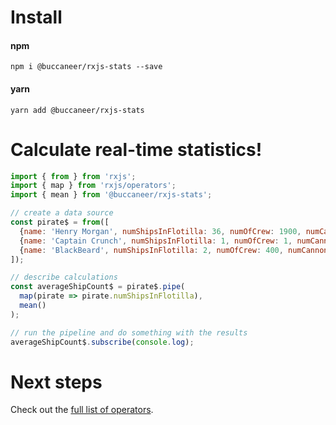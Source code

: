 # Install

#### npm
```
npm i @buccaneer/rxjs-stats --save
```
#### yarn
```
yarn add @buccaneer/rxjs-stats
```

# Calculate real-time statistics!
```js
import { from } from 'rxjs';
import { map } from 'rxjs/operators';
import { mean } from '@buccaneer/rxjs-stats';

// create a data source
const pirate$ = from([
  {name: 'Henry Morgan', numShipsInFlotilla: 36, numOfCrew: 1900, numCannons: 240},
  {name: 'Captain Crunch', numShipsInFlotilla: 1, numOfCrew: 1, numCannons: 1},
  {name: 'BlackBeard', numShipsInFlotilla: 2, numOfCrew: 400, numCannons: 48},
]);

// describe calculations
const averageShipCount$ = pirate$.pipe(
  map(pirate => pirate.numShipsInFlotilla),
  mean()
);

// run the pipeline and do something with the results
averageShipCount$.subscribe(console.log);
```

# Next steps
Check out the [full list of operators](https://app.gitbook.com/@brianbuccaneer/s/rxjs-stats/operators).  